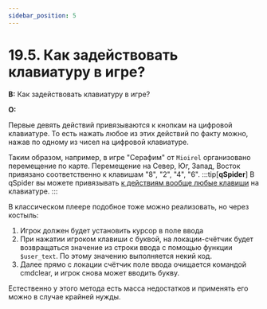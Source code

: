 ```yaml
---
sidebar_position: 5
---
```


# 19.5. Как задействовать клавиатуру в игре?
<!-- [:faq_19_05] -->
**В:** Как задействовать клавиатуру в игре?

**О:**

Первые девять действий привязываются к кнопкам на цифровой клавиатуре. То есть нажать любое из этих действий по факту можно, нажав по одному из чисел на цифровой клавиатуре.

Таким образом, например, в игре "Серафим" от `Mioirel` организовано перемещение по карте. Перемещение на Север, Юг, Запад, Восток привязано соответственно к клавишам "8", "2", "4", "6".
:::tip[**qSpider**]
В qSpider вы можете привязывать [к действиям вообще любые клавиши](http://wiki.qsp.org/help:qspider_gamecfg#naznachenie_gorjachix_klavish_gamehotkeys) на клавиатуре.
:::

В классическом плеере подобное тоже можно реализовать, но через костыль:
1. Игрок должен будет установить курсор в поле ввода
2. При нажатии игроком клавиши с буквой, на локации-счётчик будет возвращаться значение из строки ввода с помощью функции `$user_text`. По этому значению выполняется некий код.
3. Далее прямо с локации счётчик поле ввода очищается командой cmdclear, и игрок снова может вводить букву.

Естественно у этого метода есть масса недостатков и применять его можно в случае крайней нужды.
